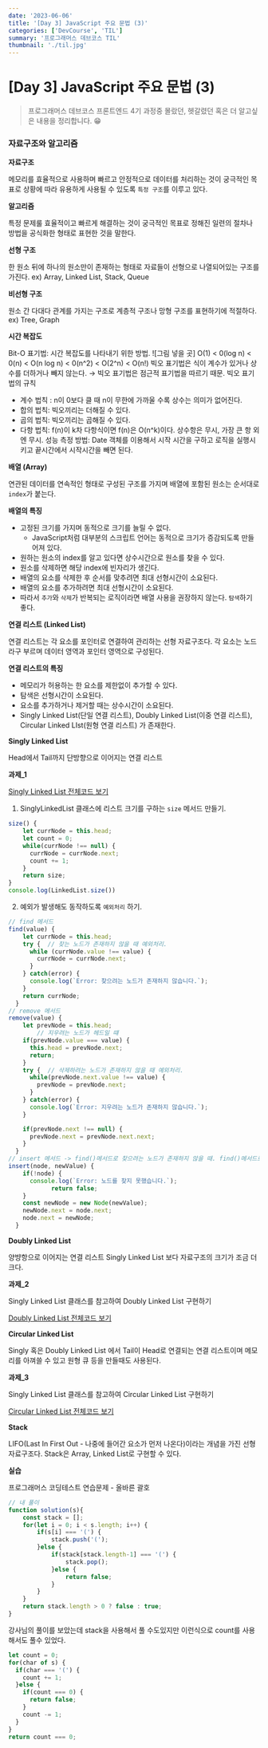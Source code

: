 ```yaml
---
date: '2023-06-06'
title: '[Day 3] JavaScript 주요 문법 (3)'
categories: ['DevCourse', 'TIL']
summary: '프로그래머스 데브코스 TIL'
thumbnail: './til.jpg'
---
```

# [Day 3] JavaScript 주요 문법 (3)
> 프로그래머스 데브코스 프론트엔드 4기 과정중 몰랐던, 헷갈렸던 혹은 더 알고싶은 내용을 정리합니다. 😁
### 자료구조와 알고리즘
**자료구조**

메모리를 효율적으로 사용하며 빠르고 안정적으로 데이터를 처리하는 것이 궁극적인 목표로 상황에 따라 유용하게 사용될 수 있도록 `특정 구조`를 이루고 있다.

**알고리즘**

특정 문제룰 효율적이고 빠르게 해결하는 것이 궁극적인 목표로 정해진 일련의 절차나 방법을 공식화한 형태로 표현한 것을 말한다.

**선형 구조**

한 원소 뒤에 하나의 원소만이 존재하는 형태로 자료들이 선형으로 나열되어있는 구조를 가진다.
ex) Array, Linked List, Stack, Queue

**비선형 구조**

원소 간 다대다 관계를 가지는 구조로 계층적 구조나 망형 구조를 표현하기에 적절하다.
ex) Tree, Graph

**시간 복잡도**

Bit-O 표기법: 시간 복잡도를 나타내기 위한 방법.
![그림 넣을 곳]
O(1) < 0(log n) < 0(n) < O(n log n) < 0(n^2) < O(2^n) < O(n!)
빅오 표기법은 식이 계수가 있거나 상수를 더하거나 빼지 않는다. → 빅오 표기법은 점근적 표기법을 따르기 때문.
빅오 표기법의 규칙
- 계수 법칙 : n이 0보다 클 때 n이 무한에 가까울 수록 상수는 의미가 없어진다.
- 합의 법칙: 빅오끼리는 더해질 수 있다.
- 곱의 법칙: 빅오끼리는 곱해질 수 있다.
- 다항 법칙: f(n)이 k차 다항식이면 f(n)은 O(n^k)이다.
상수항은 무시, 가장 큰 항 외엔 무시.
성능 측정 방법: Date 객체를 이용해서 시작 시간을 구하고 로직을 실행시키고 끝시간에서 시작시간을 빼면 된다.

**배열 (Array)**

연관된 데이터를 연속적인 형태로 구성된 구조를 가지며 배열에 포함된 원소는 순서대로 `index`가 붙는다.

**배열의 특징**

- 고정된 크기를 가지며 동적으로 크기를 늘릴 수 없다.
    - JavaScript처럼 대부분의 스크립트 언어는 동적으로 크기가 증감되도록 만들어져 있다.
- 원하는 원소의 index를 알고 있다면 상수시간으로 원소를 찾을 수 있다.
- 원소를 삭제하면 해당 index에 빈자리가 생긴다.
- 배열의 요소를 삭제한 후 순서를 맞추려면 최대 선형시간이 소요된다.
- 배열의 요소를 추가하려면 최대 선형시간이 소요된다.
- 따라서 `추가`와 `삭제`가 반복되는 로직이라면 배열 사용을 권장하지 않는다. `탐색`하기 좋다.

**연결 리스트 (Linked List)**

연결 리스트는 각 요소를 포인터로 연결하여 관리하는 선형 자료구조다. 각 요소는 노드라구 부르며 데이터 영역과 포인터 영역으로 구성된다.

**연결 리스트의 특징**

- 메모리가 허용하는 한 요소를 제한없이 추가할 수 있다.
- 탐색은 선형시간이 소요된다.
- 요소를 추가하거나 제거할 때는 상수시간이 소요된다.
- Singly Linked List(단일 연결 리스트), Doubly Linked List(이중 연결 리스트), Circular Linked LIst(원형 연결 리스트) 가 존재한다.

**Singly Linked List**

Head에서 Tail까지 단방향으로 이어지는 연결 리스트

**과제_1**

[Singly Linked List 전체코드 보기](http://colorscripter.com/s/HH4NT6F)
1. SinglyLinkedList 클래스에 리스트 크기를 구하는 `size` 메서드 만들기.
```jsx
size() {
    let currNode = this.head;
    let count = 0;
    while(currNode !== null) {
      currNode = currNode.next;
      count += 1;
    }
    return size;
}
console.log(LinkedList.size())
```
2. 예외가 발생해도 동작하도록 `예외처리` 하기.
```js
// find 메서드
find(value) {
    let currNode = this.head;
    try {  // 찾는 노드가 존재하지 않을 때 예외처리.
      while (currNode.value !== value) {
        currNode = currNode.next;
      }
    } catch(error) {
      console.log(`Error: 찾으려는 노드가 존재하지 않습니다.`);
    }
    return currNode;
  }
// remove 메서드
remove(value) {
    let prevNode = this.head;
		// 지우려는 노드가 헤드일 떄 
    if(prevNode.value === value) {
      this.head = prevNode.next;
      return;
    }
    try {  // 삭제하려는 노드가 존재하지 않을 때 예외처리.
      while(prevNode.next.value !== value) {
        prevNode = prevNode.next;
      }
    } catch(error) {
      console.log(`Error: 지우려는 노드가 존재하지 않습니다.`);
    }

    if(prevNode.next !== null) {
      prevNode.next = prevNode.next.next;
    }
  }
// insert 메서드 -> find()메서드로 찾으려는 노드가 존재하지 않을 때. find()메서드로부터 null값을 반환 받았을떄
insert(node, newValue) {
    if(!node) {
      console.log(`Error: 노드를 찾지 못했습니다.`);
			return false;
    }
    const newNode = new Node(newValue);
    newNode.next = node.next;
    node.next = newNode;
  }
```
**Doubly Linked List**

양뱡항으로 이어지는 연결 리스트 Singly Linked List 보다 자료구조의 크기가 조금 더 크다.

**과제_2**

Singly Linked List 클래스를 참고하여 Doubly Linked List 구현하기

[Doubly Linked List 전체코드 보기](http://colorscripter.com/s/yFfyqGj)

**Circular Linked List**

Singly 혹은 Doubly Linked List 에서 Tail이 Head로 연결되는 연결 리스트이며 메모리를 아껴쓸 수 있고 원형 큐 등을 만들때도 사용된다.

**과제_3**

Singly Linked List 클래스를 참고하여 Circular Linked List 구현하기

[Circular Linked List 전체코드 보기](http://colorscripter.com/s/pMJDzc3)

**Stack**

LIFO(Last In First Out - 나중에 들어간 요소가 먼저 나온다)이라는 개념을 가진 선형 자료구조다.
Stack은 Array, Linked List로 구현할 수 있다.

**실습**

프로그래머스 코딩테스트 연습문제 - 올바른 괄호
```js
// 내 풀이
function solution(s){
    const stack = [];
    for(let i = 0; i < s.length; i++) {
        if(s[i] === '(') {
            stack.push('(');
        }else {
            if(stack[stack.length-1] === '(') {
                stack.pop();
            }else {
                return false;
            }
        }
    }
    return stack.length > 0 ? false : true;
}
```
강사님의 풀이를 보았는데 stack을 사용해서 풀 수도있지만 이런식으로 count를 사용해서도 풀수 있었다.
```js
let count = 0;
for(char of s) {
  if(char === '(') {
    count += 1;
  }else {
    if(count === 0) {
      return false;
    }
    count -= 1;
  }
}
return count === 0;
```
